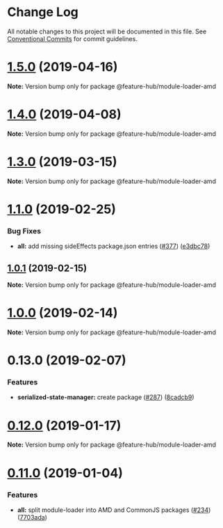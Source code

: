 # Change Log

All notable changes to this project will be documented in this file.
See [Conventional Commits](https://conventionalcommits.org) for commit guidelines.

# [1.5.0](https://github.com/sinnerschrader/feature-hub/compare/v1.4.0...v1.5.0) (2019-04-16)

**Note:** Version bump only for package @feature-hub/module-loader-amd





# [1.4.0](https://github.com/sinnerschrader/feature-hub/compare/v1.3.0...v1.4.0) (2019-04-08)

**Note:** Version bump only for package @feature-hub/module-loader-amd





# [1.3.0](https://github.com/sinnerschrader/feature-hub/compare/v1.2.0...v1.3.0) (2019-03-15)

**Note:** Version bump only for package @feature-hub/module-loader-amd





# [1.1.0](https://github.com/sinnerschrader/feature-hub/compare/v1.0.1...v1.1.0) (2019-02-25)


### Bug Fixes

* **all:** add missing sideEffects package.json entries ([#377](https://github.com/sinnerschrader/feature-hub/issues/377)) ([e3dbc78](https://github.com/sinnerschrader/feature-hub/commit/e3dbc78))





## [1.0.1](https://github.com/sinnerschrader/feature-hub/compare/v1.0.0...v1.0.1) (2019-02-15)

**Note:** Version bump only for package @feature-hub/module-loader-amd





# [1.0.0](https://github.com/sinnerschrader/feature-hub/compare/v0.13.0...v1.0.0) (2019-02-14)

**Note:** Version bump only for package @feature-hub/module-loader-amd





# 0.13.0 (2019-02-07)


### Features

* **serialized-state-manager:** create package ([#287](https://github.com/sinnerschrader/feature-hub/issues/287)) ([8cadcb9](https://github.com/sinnerschrader/feature-hub/commit/8cadcb9))





# [0.12.0](https://github.com/sinnerschrader/feature-hub/compare/v0.11.0...v0.12.0) (2019-01-17)

**Note:** Version bump only for package @feature-hub/module-loader-amd





# [0.11.0](https://github.com/sinnerschrader/feature-hub/compare/v0.10.0...v0.11.0) (2019-01-04)


### Features

* **all:** split module-loader into AMD and CommonJS packages ([#234](https://github.com/sinnerschrader/feature-hub/issues/234)) ([7703ada](https://github.com/sinnerschrader/feature-hub/commit/7703ada))
